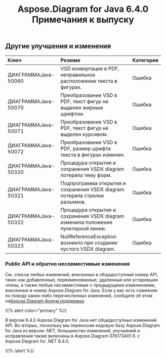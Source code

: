 ﻿---
title: Aspose.Diagram for Java 6.4.0 Примечания к выпуску
type: docs
weight: 80
url: /ru/java/aspose-diagram-for-java-6-4-0-release-notes/
---
## **Другие улучшения и изменения**

|**Ключ** |**Резюме** |**Категория** |
|:- |:- |:- |
| ДИАГРАММАJava-50060| VSD конвертация в PDF, неправильное расположение текста в фигурах.| Ошибка|
| ДИАГРАММАJava-50070| Преобразование VSD в PDF, текст фигур не выделен жирным шрифтом.| Ошибка|
| ДИАГРАММАJava-50071| Преобразование VSD в PDF, текст фигур не выделен курсивом.| Ошибка|
| ДИАГРАММАJava-50072| Преобразование VSD в PDF, размер шрифта текста в фигурах изменен.| Ошибка|
| ДИАГРАММАJava-50320| Процедура открытия и сохранения VSDX diagram потеряла тему форм.| Ошибка|
| ДИАГРАММАJava-50321| Подпрограмма открытия и сохранения VSDX diagram потеряла стрелки разъемов.| Ошибка|
| ДИАГРАММАJava-50322|Процедура открытия и сохранения VSDX diagram изменила положение пунктирной линии.| Ошибка|
| ДИАГРАММАJava-50323| NullReferenceException возникло при создании пустого VSDX diagram.| Ошибка|
### **Public API и обратно несовместимые изменения**
См. список любых изменений, внесенных в общедоступный номер API, таких как добавленные, переименованные, удаленные или устаревшие члены, а также любые несовместимые с предыдущими изменениями, внесенные в номер Aspose.Diagram for Java. Если у вас есть сомнения по поводу каких-либо перечисленных изменений, сообщите об этом на[Aspose.Diagram форум поддержки](https://forum.aspose.com/c/diagram/17).

{{% alert color="primary" %}} 

В версии 6.4.0 Aspose.Diagram for Java нет общедоступных изменений API. Во-вторых, поскольку мы переносим кодовую базу Aspose.Diagram for Java из версии .NET, большинство изменений, улучшений и исправлений также включены в Aspose.Diagram 076173401 6. с Aspose.Diagram for .NET 6.4.0.

{{% /alert %}}
